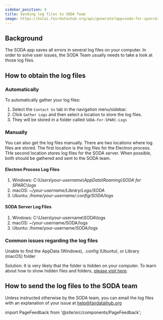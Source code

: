 ```yaml
---
sidebar_position: 4
title: Sending log files to SODA Team
image: https://kalai.fairdataihub.org/api/generate?app=soda-for-sparc&title=Sending%20log%20files%20to%20SODA%20Team&description=Common%20errors%20and%20their%20solutions&org=fairdataihub
---
```


## Background

The SODA app saves all errors in several log files on your computer. In order to solve user issues, the SODA Team usually needs to take a look at those log files.

## How to obtain the log files

### Automatically

To automatically gather your log files:

1. Select the `Contact Us` tab in the navigation menu/sidebar.
2. Click `Gather Logs` and then select a location to store the log files.
3. They will be stored in a folder called `SODA-For-SPARC-Logs`

### Manually

You can also get the log files manually. There are two locations where log files are stored. The first location is the log files for the Electron process. THe second location stores log files for the SODA server. When possible, both should be gathered and sent to the SODA team.

#### Electron Process Log Files

1. Windows: _C:\Users\your-username\AppData\Roaming\SODA for SPARC\logs_
2. macOS: _~/your-username/Library/Logs/SODA_
3. Ubuntu: _/home/your-username/.config/SODA/logs_

#### SODA Server Log Files

1. Windows: C:\Users\your-username\SODA\logs
2. macOS: ~/your-username/SODA/logs
3. Ubuntu: /home/your-username/SODA/logs

### Common issues regarding the log files

Unable to find the AppData (Windows), .config (Ubuntu), or Library (macOS) folder

Solution: It is very likely that the folder is hidden on your computer. To learn about how to show hidden files and folders, [please visit here](https://fairdataihub.org/sodaforsparc/docs/common-errors/Issues-regarding-hidden-files-or-folders).

## How to send the log files to the SODA team

Unless instructed otherwise by the SODA team, you can email the log files with an explanation of your issue at help@fairdataihub.org

import PageFeedback from '@site/src/components/PageFeedback';

<PageFeedback />
